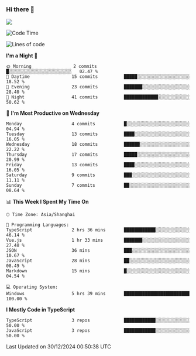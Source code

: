### Hi there 👋

<img src="https://github-readme-stats.vercel.app/api/top-langs/?username=lhvision"/>

<!--START_SECTION:waka-->
![Code Time](http://img.shields.io/badge/Code%20Time-35%20hrs%2030%20mins-blue)

![Lines of code](https://img.shields.io/badge/From%20Hello%20World%20I%27ve%20Written-62.5%20thousand%20lines%20of%20code-blue)

**I'm a Night 🦉** 

```text
🌞 Morning                2 commits           █░░░░░░░░░░░░░░░░░░░░░░░░   02.47 % 
🌆 Daytime                15 commits          █████░░░░░░░░░░░░░░░░░░░░   18.52 % 
🌃 Evening                23 commits          ███████░░░░░░░░░░░░░░░░░░   28.40 % 
🌙 Night                  41 commits          █████████████░░░░░░░░░░░░   50.62 % 
```
📅 **I'm Most Productive on Wednesday** 

```text
Monday                   4 commits           █░░░░░░░░░░░░░░░░░░░░░░░░   04.94 % 
Tuesday                  13 commits          ████░░░░░░░░░░░░░░░░░░░░░   16.05 % 
Wednesday                18 commits          ██████░░░░░░░░░░░░░░░░░░░   22.22 % 
Thursday                 17 commits          █████░░░░░░░░░░░░░░░░░░░░   20.99 % 
Friday                   13 commits          ████░░░░░░░░░░░░░░░░░░░░░   16.05 % 
Saturday                 9 commits           ███░░░░░░░░░░░░░░░░░░░░░░   11.11 % 
Sunday                   7 commits           ██░░░░░░░░░░░░░░░░░░░░░░░   08.64 % 
```


📊 **This Week I Spent My Time On** 

```text
🕑︎ Time Zone: Asia/Shanghai

💬 Programming Languages: 
TypeScript               2 hrs 36 mins       ████████████░░░░░░░░░░░░░   46.14 % 
Vue.js                   1 hr 33 mins        ███████░░░░░░░░░░░░░░░░░░   27.48 % 
JSON                     36 mins             ███░░░░░░░░░░░░░░░░░░░░░░   10.67 % 
JavaScript               28 mins             ██░░░░░░░░░░░░░░░░░░░░░░░   08.49 % 
Markdown                 15 mins             █░░░░░░░░░░░░░░░░░░░░░░░░   04.54 % 

💻 Operating System: 
Windows                  5 hrs 39 mins       █████████████████████████   100.00 % 
```

**I Mostly Code in TypeScript** 

```text
TypeScript               3 repos             ████████████░░░░░░░░░░░░░   50.00 % 
JavaScript               3 repos             ████████████░░░░░░░░░░░░░   50.00 % 
```




 Last Updated on 30/12/2024 00:50:38 UTC
<!--END_SECTION:waka-->
